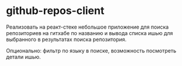 # github-repos-client

Реализовать на реакт-стеке небольшое приложение для поиска репозиториев на гитхабе по названию и вывода списка ишью для выбранного в результатах поиска репозитория.

Опционально: фильтр по языку в поиске, возможность посмотреть детали ишью.
